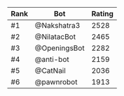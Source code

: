 Rank|Bot|Rating
---|---|---
#1|@Nakshatra3|2528
#2|@NilatacBot|2465
#3|@OpeningsBot|2282
#4|@anti-bot|2159
#5|@CatNail|2036
#6|@pawnrobot|1913
